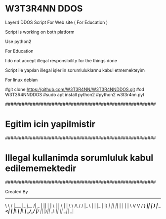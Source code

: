 # W3T3R4NN DDOS
Layer4 DDOS Script For Web site ( For Education )

Script is working on both platform

Use python2

For Education

I do not accept illegal responsibility for the things done

Script ile yapılan illegal işleriin sorumluluklarınu kabul etmemekteyim


For linux debian

#git clone https://github.com/W3T3R4NN/W3T3R4NNDDOS.git
#cd W3T3R4NNDDOS
#sudo apt install python2
#python2 w3t3r4nn.pyt


#######################################################
# Egitim icin yapilmistir                             #
#######################################################
# Illegal kullanimda sorumluluk kabul edilememektedir #
#######################################################

Created By
__        ____________ _____ ____  _  _   _   _ _   _ 
\ \      / |___ |_   _|___ /|  _ \| || | | \ | | \ | |
 \ \ /\ / /  |_ \ | |   |_ \| |_) | || |_|  \| |  \| |
  \ V  V /  ___) || |  ___) |  _ <|__   _| |\  | |\  |
   \_/\_/  |____/ |_| |____/|_| \_\  |_| |_| \_|_| \_|
